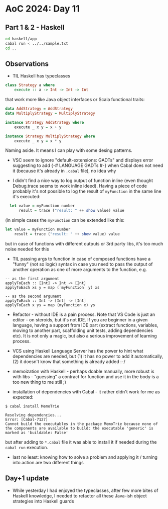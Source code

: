# AoC 2024: Day 11

## Part 1 & 2 - Haskell

```bash
cd haskell/app
cabal run < ../../sample.txt 
cd ..
```

## Observations

- TIL Haskell has typeclasses 

```haskell
class Strategy a where
    execute :: a -> Int -> Int -> Int
```
that work more like Java object interfaces or Scala functional traits: 
```haskell
data AddStrategy = AddStrategy
data MultiplyStrategy = MultiplyStrategy

instance Strategy AddStrategy where
    execute _ x y = x + y

instance Strategy MultiplyStrategy where
    execute _ x y = x * y
```
Naming aside. It means I can play with some desing patterns. 


- VSC seem to ignore "default-extensions:   GADTs" and displays error suggesting to add {-# LANGUAGE GADTs #-} when Cabal does not need it (because it's already in `.cabal` file), no idea why

- I didn't find a nice way to log output of function inline (even thought Debug.trace seems to work inline ideed). Having a piece of code probably it's not possible to log the result of `myFunction` in the same line it's executed:
```haskell
  let value = myFunction number
      result = trace ("result: " ++ show value) value
```
(in simple cases the `myFunction` can be extended like this:
```haskell
let value = myFunction number
    result = trace ("result: " ++ show value) value
```
but in case of functions with different outputs or 3rd party libs, it's too much noise needed for this


- TIL passing args to function in case of composed functions have a "funny" (not so logic) syntax in case you need to pass the output of another operation as one of more arguments to the function, e.g.
```
-- as the first argument
applyToEach :: [Int] -> Int -> [Int]
applyToEach xs y = map (`myFunction` y) xs

-- as the second argument
applyToEach :: Int -> [Int] -> [Int]
applyToEach x ys = map (myFunction x) ys
```

- Refactor - without IDE is a pain process. Note that VS Code is just an editor - on steroids, but it's not IDE. If you are beginner in a given language, having a support from IDE part
(extract functions, variables, moving to another part, scaffolding unit tests, adding dependencies etc). It is not only a magic, but also a serious improvement of learning process. 

- VCS using Haskell Language Server has the power to hint what dependencies are needed, but (1) it has no power to add it automatically, (2) it doesn't know that something is already added :-/ 

- memoization with Haskell - perhaps doable manually, more robust is with libs - "guessing" a contract for function and use it in the body is a too new thing to me still ;)

- installation of dependencies with Cabal - it rather didn't work for me as expected:
```
$ cabal install MemoTrie

Resolving dependencies...
Error: [Cabal-7127]
Cannot build the executables in the package MemoTrie because none of the components are available to build: the executable 'generic' is marked as 'buildable: False'
```
but after adding to `*.cabal` file it was able to install it if needed during the `cabal run` execution.



- last no least: knowing how to solve a problem and applying it / turning into action are two different things



## Day+1 update

- While yesterday I had enjoyed the typeclasses, after few more bites of Haskell knowledge, I needed to refactor all these Java-ish object strategies into Haskell guards



